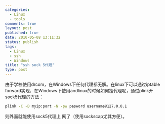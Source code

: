 ```yaml
--- 
categories: 
  - Linux
  - tools
comments: true
layout: post
published: true
date: 2010-05-08 13:11:32
status: publish
tags: 
  - Linux
  - ssh
  - Windows
title: "ssh sock 5代理"
type: post
---
```


由于学校使用drcom，在Windows下任何代理都无解。在linux下可以通过iptable  forward实现，在Windows下使用andlinux的时候如何挂代理呢，通过plink开sock5代理的方法：

```sh
plink -C -D myip:port -N -pw pasword username@127.0.0.1
```

则外面就能使用sock5代理上 网了（使用sockscap尤其方便）。
